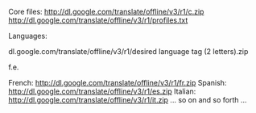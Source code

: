 Core files:
http://dl.google.com/translate/offline/v3/r1/c.zip
http://dl.google.com/translate/offline/v3/r1/profiles.txt

Languages:

dl.google.com/translate/offline/v3/r1/desired language tag (2 letters).zip

f.e.

French: http://dl.google.com/translate/offline/v3/r1/fr.zip
Spanish: http://dl.google.com/translate/offline/v3/r1/es.zip
Italian: http://dl.google.com/translate/offline/v3/r1/it.zip
... so on and so forth ...

